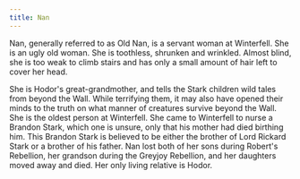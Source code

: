 ```yaml
---
title: Nan
---
```


Nan, generally referred to as Old Nan, is a servant woman at Winterfell. She is an ugly old woman. She is toothless, shrunken and wrinkled. Almost blind, she is too weak to climb stairs and has only a small amount of hair left to cover her head.

She is Hodor's great-grandmother, and tells the Stark children wild tales from beyond the Wall. While terrifying them, it may also have opened their minds to the truth on what manner of creatures survive beyond the Wall. She is the oldest person at Winterfell. She came to Winterfell to nurse a Brandon Stark, which one is unsure, only that his mother had died birthing him. This Brandon Stark is believed to be either the brother of Lord Rickard Stark or a brother of his father. Nan lost both of her sons during Robert's Rebellion, her grandson during the Greyjoy Rebellion, and her daughters moved away and died. Her only living relative is Hodor. 


